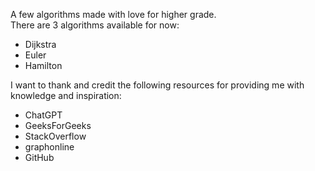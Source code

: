 A few algorithms made with love for higher grade.  
There are 3 algorithms available for now:  
- Dijkstra  
- Euler  
- Hamilton  

  
  
I want to thank and credit the following resources for providing me with knowledge and inspiration:  
- ChatGPT  
- GeeksForGeeks  
- StackOverflow  
- graphonline  
- GitHub  